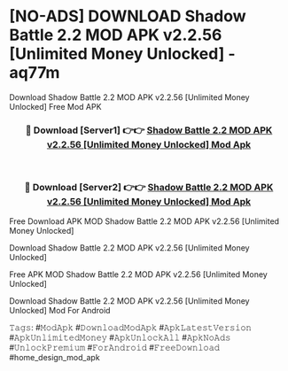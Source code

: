 # [NO-ADS] DOWNLOAD Shadow Battle 2.2 MOD APK v2.2.56 [Unlimited Money Unlocked] - aq77m
Download Shadow Battle 2.2 MOD APK v2.2.56 [Unlimited Money Unlocked] Free Mod APK

<div align="center">
<h3>🔴 Download [Server1] 👉👉 <a href="https://apk-comot.site?title=Shadow_Battle_2.2_MOD_APK_v2.2.56_[Unlimited_Money_Unlocked]">Shadow Battle 2.2 MOD APK v2.2.56 [Unlimited Money Unlocked] Mod Apk</a></h3><br>

<h3>🔴 Download [Server2] 👉👉 <a href="https://apk-comot.site?title=Shadow_Battle_2.2_MOD_APK_v2.2.56_[Unlimited_Money_Unlocked]">Shadow Battle 2.2 MOD APK v2.2.56 [Unlimited Money Unlocked] Mod Apk</a></h3>
</div>


Free Download APK MOD Shadow Battle 2.2 MOD APK v2.2.56 [Unlimited Money Unlocked]

Download Shadow Battle 2.2 MOD APK v2.2.56 [Unlimited Money Unlocked] 

Free APK MOD Shadow Battle 2.2 MOD APK v2.2.56 [Unlimited Money Unlocked] 

Download Shadow Battle 2.2 MOD APK v2.2.56 [Unlimited Money Unlocked] Mod For Android

𝚃𝚊𝚐𝚜: #𝙼𝚘𝚍𝙰𝚙𝚔 #𝙳𝚘𝚠𝚗𝚕𝚘𝚊𝚍𝙼𝚘𝚍𝙰𝚙𝚔 #𝙰𝚙𝚔𝙻𝚊𝚝𝚎𝚜𝚝𝚅𝚎𝚛𝚜𝚒𝚘𝚗 #𝙰𝚙𝚔𝚄𝚗𝚕𝚒𝚖𝚒𝚝𝚎𝚍𝙼𝚘𝚗𝚎𝚢 #𝙰𝚙𝚔𝚄𝚗𝚕𝚘𝚌𝚔𝙰𝚕𝚕 #𝙰𝚙𝚔𝙽𝚘𝙰𝚍𝚜 #𝚄𝚗𝚕𝚘𝚌𝚔𝙿𝚛𝚎𝚖𝚒𝚞𝚖 #𝙵𝚘𝚛𝙰𝚗𝚍𝚛𝚘𝚒𝚍 #𝙵𝚛𝚎𝚎𝙳𝚘𝚠𝚗𝚕𝚘𝚊𝚍 #home_design_mod_apk